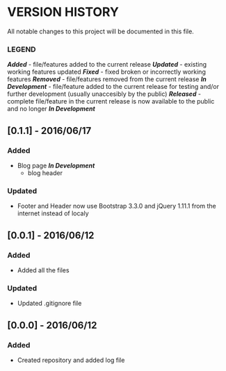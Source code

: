 # VERSION HISTORY
All notable changes to this project will be documented in this file.

### LEGEND
**_Added_** - file/features added to the current release
**_Updated_** - existing working features updated
**_Fixed_** - fixed broken or incorrectly working features
**_Removed_** - file/features removed from the current release
**_In Development_** - file/feature added to the current release for testing and/or further development (usually unaccesibly by the public)
**_Released_** - complete file/feature in the current release is now available to the public and no longer **_In Development_**

## [0.1.1] - 2016/06/17
### Added
- Blog page **_In Development_** 
	- blog header

### Updated
- Footer and Header now use Bootstrap 3.3.0 and jQuery 1.11.1 from the internet instead of localy

## [0.0.1] - 2016/06/12
### Added
- Added all the files

### Updated
- Updated .gitignore file

## [0.0.0] - 2016/06/12
### Added
- Created repository and added log file